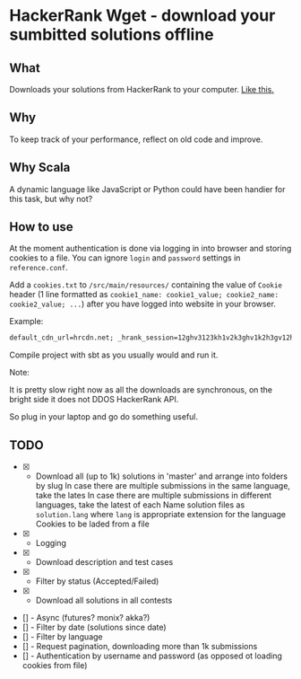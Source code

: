 # HackerRank Wget - download your sumbitted solutions offline

## What

Downloads your solutions from HackerRank to your computer. [Like this.](https://github.com/bitnot/hackerrank-solutions)

## Why 

To keep track of your performance, reflect on old code and improve.

## Why Scala

A dynamic language like JavaScript or Python could have been handier for this task, but why not?


## How to use

At the moment authentication is done via logging in into browser and storing cookies to a file.
You can ignore `login` and `password` settings in `reference.conf`.

Add a `cookies.txt` to `/src/main/resources/` containing the value of `Cookie` header 
(1 line formatted as `cookie1_name: cookie1_value; cookie2_name: cookie2_value; ...`) 
after you have logged into website in your browser.

Example:
```txt
default_cdn_url=hrcdn.net; _hrank_session=12ghv3123kh1v2k3ghv1k2h3gv12hg3v12gh3v1; cdn_url=hrcdn.net; cdn_set=true; __utma=74197771.123123.1523563402.1523563402.1523563402.1; __utmc=123123123; ...
```

Compile project with sbt as you usually would and run it.

Note:

It is pretty slow right now as all the downloads are synchronous, 
on the bright side it does not DDOS HackerRank API. 

So plug in your laptop and go do something useful.

## TODO

 - [x] - Download all (up to 1k) solutions in 'master' and arrange into folders by slug
	In case there are multiple submissions in the same language, take the lates
	In case there are multiple submissions in different languages, take the latest of each
	Name solution files as `solution.lang` where `lang` is appropriate extension for the language
	Cookies to be laded from a file
 - [x] - Logging
 - [x] - Download description and test cases
 - [x] - Filter by status (Accepted/Failed)
 - [x] - Download all solutions in all contests
 - [] - Async (futures? monix? akka?)
 - [] - Filter by date (solutions since date)
 - [] - Filter by language
 - [] - Request pagination, downloading more than 1k submissions
 - [] - Authentication by username and password (as opposed ot loading cookies from file)
